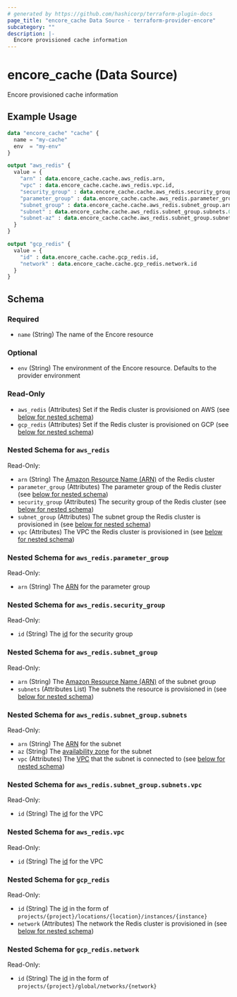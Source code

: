```yaml
---
# generated by https://github.com/hashicorp/terraform-plugin-docs
page_title: "encore_cache Data Source - terraform-provider-encore"
subcategory: ""
description: |-
  Encore provisioned cache information
---
```


# encore_cache (Data Source)

Encore provisioned cache information

## Example Usage

```terraform
data "encore_cache" "cache" {
  name = "my-cache"
  env  = "my-env"
}

output "aws_redis" {
  value = {
    "arn" : data.encore_cache.cache.aws_redis.arn,
    "vpc" : data.encore_cache.cache.aws_redis.vpc.id,
    "security_group" : data.encore_cache.cache.aws_redis.security_group.id,
    "parameter_group" : data.encore_cache.cache.aws_redis.parameter_group.arn,
    "subnet_group" : data.encore_cache.cache.aws_redis.subnet_group.arn,
    "subnet" : data.encore_cache.cache.aws_redis.subnet_group.subnets.0.id,
    "subnet-az" : data.encore_cache.cache.aws_redis.subnet_group.subnets.0.az
  }
}

output "gcp_redis" {
  value = {
    "id" : data.encore_cache.cache.gcp_redis.id,
    "network" : data.encore_cache.cache.gcp_redis.network.id
  }
}
```

<!-- schema generated by tfplugindocs -->
## Schema

### Required

- `name` (String) The name of the Encore resource

### Optional

- `env` (String) The environment of the Encore resource. Defaults to the provider environment

### Read-Only

- `aws_redis` (Attributes) Set if the Redis cluster is provisioned on AWS (see [below for nested schema](#nestedatt--aws_redis))
- `gcp_redis` (Attributes) Set if the Redis cluster is provisioned on GCP (see [below for nested schema](#nestedatt--gcp_redis))

<a id="nestedatt--aws_redis"></a>
### Nested Schema for `aws_redis`

Read-Only:

- `arn` (String) The [Amazon Resource Name (ARN)](https://docs.aws.amazon.com/general/latest/gr/aws-arns-and-namespaces.html) of the Redis cluster
- `parameter_group` (Attributes) The parameter group of the Redis cluster (see [below for nested schema](#nestedatt--aws_redis--parameter_group))
- `security_group` (Attributes) The security group of the Redis cluster (see [below for nested schema](#nestedatt--aws_redis--security_group))
- `subnet_group` (Attributes) The subnet group the Redis cluster is provisioned in (see [below for nested schema](#nestedatt--aws_redis--subnet_group))
- `vpc` (Attributes) The VPC the Redis cluster is provisioned in (see [below for nested schema](#nestedatt--aws_redis--vpc))

<a id="nestedatt--aws_redis--parameter_group"></a>
### Nested Schema for `aws_redis.parameter_group`

Read-Only:

- `arn` (String) The [ARN](https://docs.aws.amazon.com/IAM/latest/UserGuide/reference-arns.html) for the parameter group


<a id="nestedatt--aws_redis--security_group"></a>
### Nested Schema for `aws_redis.security_group`

Read-Only:

- `id` (String) The [id](https://docs.aws.amazon.com/vpc/latest/userguide/VPC_SecurityGroups.html) for the security group


<a id="nestedatt--aws_redis--subnet_group"></a>
### Nested Schema for `aws_redis.subnet_group`

Read-Only:

- `arn` (String) The [Amazon Resource Name (ARN)](https://docs.aws.amazon.com/general/latest/gr/aws-arns-and-namespaces.html) of the subnet group
- `subnets` (Attributes List) The subnets the resource is provisioned in (see [below for nested schema](#nestedatt--aws_redis--subnet_group--subnets))

<a id="nestedatt--aws_redis--subnet_group--subnets"></a>
### Nested Schema for `aws_redis.subnet_group.subnets`

Read-Only:

- `arn` (String) The [ARN](https://docs.aws.amazon.com/IAM/latest/UserGuide/reference-arns.html) for the subnet
- `az` (String) The [availability zone](https://docs.aws.amazon.com/AWSEC2/latest/UserGuide/using-regions-availability-zones.html) for the subnet
- `vpc` (Attributes) The [VPC](https://docs.aws.amazon.com/vpc/latest/userguide/what-is-amazon-vpc.html) that the subnet is connected to (see [below for nested schema](#nestedatt--aws_redis--subnet_group--subnets--vpc))

<a id="nestedatt--aws_redis--subnet_group--subnets--vpc"></a>
### Nested Schema for `aws_redis.subnet_group.subnets.vpc`

Read-Only:

- `id` (String) The [id](https://docs.aws.amazon.com/vpc/latest/userguide/what-is-amazon-vpc.html) for the VPC




<a id="nestedatt--aws_redis--vpc"></a>
### Nested Schema for `aws_redis.vpc`

Read-Only:

- `id` (String) The [id](https://docs.aws.amazon.com/vpc/latest/userguide/what-is-amazon-vpc.html) for the VPC



<a id="nestedatt--gcp_redis"></a>
### Nested Schema for `gcp_redis`

Read-Only:

- `id` (String) The [id](https://cloud.google.com/apis/design/resource_names#relative_resource_name) in the form of `projects/{project}/locations/{location}/instances/{instance}`
- `network` (Attributes) The network the Redis cluster is provisioned in (see [below for nested schema](#nestedatt--gcp_redis--network))

<a id="nestedatt--gcp_redis--network"></a>
### Nested Schema for `gcp_redis.network`

Read-Only:

- `id` (String) The [id](https://cloud.google.com/apis/design/resource_names#relative_resource_name) in the form of `projects/{project}/global/networks/{network}`
